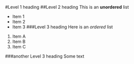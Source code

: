 #Level 1 heading
##Level 2 heading
This is an **unordered** list
- Item 1
- Item 2
- Item 3
###Level 3 heading
Here is an *ordered* list
1. Item A
2. Item B
3. Item C

###another Level 3 heading
Some text
